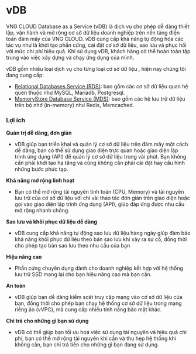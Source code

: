 # vDB

VNG CLOUD Database as a Service (vDB) là dịch vụ cho phép dễ dàng thiết lập, vận hành và mở rộng cơ sở dữ liệu doanh nghiệp trên nền tảng điện toán đám mây của VNG CLOUD. vDB cung cấp khả năng tự động hóa các tác vụ như là khởi tạo phần cứng, cài đặt cơ sở dữ liệu, sao lưu và phục hồi với mức chi phí hiệu quả. Khi sử dụng vDB, khách hàng có thể hoàn toàn tập trung vào việc xây dựng và chạy ứng dụng của mình.

vDB gồm nhiều loại dịch vụ cho từng loại cơ sở dữ liệu , hiện nay chúng tôi đang cung cấp:&#x20;

* [Relational Databases Service (RDS)](relational-database-service-rds/): bao gồm các cơ sở dữ liệu quan hệ quen thuộc như MySQL, Mariadb, Postgresql.
* [MemoryStore Database Service (MDS)](memorystore-database-service-mds/): bao gồm các hệ lưu trữ dữ liệu trên bộ nhớ (in-memory) như Redis, Memcached.

### Lợi ích <a href="#vdb-database-loiich" id="vdb-database-loiich"></a>

**Quản trị dễ dàng, đơn giản**

* vDB giúp bạn triển khai và quản lý cơ sở dữ liệu trên đám mây một cách dễ dàng, bạn có thể sử dụng giao diện trực quan hoặc giao diện lập trình ứng dụng (API) để quản lý cơ sở dữ liệu trong vài phút. Bạn không cần phải khởi tạo hạ tầng và cũng không cần phải cài đặt hay cấu hình những bước phức tạp.

**Khả năng mở rộng linh hoạt**

* Bạn có thể mở rộng tài nguyên tính toán (CPU, Memory) và tài nguyên lưu trữ của cơ sở dữ liệu với chỉ vài thao tác đơn giản trên giao diện hoặc gọi vào giao diện lập trình ứng dụng (API), giúp đáp ứng được nhu cầu mở rộng nhanh chóng.

**Sao lưu và khôi phục dữ liệu dễ dàng**

* vDB cung cấp khả năng tự động sao lưu dữ liệu hàng ngày giúp đảm bảo khả năng khôi phục dữ liệu theo bản sao lưu khi xảy ra sự cố, đồng thời cho phép tạo bản sao lưu theo nhu cầu của bạn

**Hiệu năng cao**

* Phần cứng chuyên dụng dành cho doanh nghiệp kết hợp với hệ thống lưu trữ SSD mang lại cho bạn hiệu năng cao mà bạn cần.

**An toàn**

* vDB giúp bạn dễ dàng kiểm soát truy cập mạng vào cơ sở dữ liệu của bạn, đồng thời cho phép bạn chạy hệ thống cơ sở dữ liệu trong mạng riêng ảo (vVPC), mà cung cấp nhiều tính năng bảo mật khác.

**Chỉ trả cho những gì bạn sử dụng**

* vDB có thể giúp bạn tối ưu hoá việc sử dụng tài nguyên và hiệu quả chi phí, bạn có thể mở rộng tài nguyên khi cần và thu hẹp hệ thống khi không cần, bạn chỉ trả tiền cho những gì bạn đang sử dụng.
